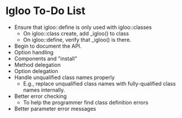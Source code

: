 # Igloo To-Do List

* Ensure that igloo::define is only used with igloo::classes
  * On igloo::class create, add _igloo() to class
  * On igloo::define, verify that _igloo() is there.
* Begin to document the API.
* Option handling
* Components and "install"
* Method delegation
* Option delegation
* Handle unqualified class names properly
  * E.g., replace unqualified class names with fully-qualified class 
    names internally.
* Better error checking
  * To help the programmer find class definition errors
* Better parameter error messages
